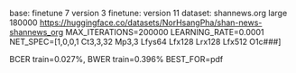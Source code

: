 base: finetune 7 version 3
finetune: version 11
dataset: shannews.org large 180000 https://huggingface.co/datasets/NorHsangPha/shan-news-shannews_org
MAX_ITERATIONS=200000
LEARNING_RATE=0.0001
NET_SPEC=[1,0,0,1 Ct3,3,32 Mp3,3 Lfys64 Lfx128 Lrx128 Lfx512 O1c###]

BCER train=0.027%,
BWER train=0.396%
BEST_FOR=pdf